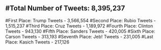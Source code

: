 #Total Number of Tweets: 8,395,237 
---
#First Place: Trump Tweets - 3,566,554
#Second Place: Rubio Tweets - 1,515,237
#Third Place: Cruz Tweets - 1,189,972
#Fourth Place: Clinton Tweets - 943,130
#Fifth Place: Sanders Tweets - 420,005
#Sixth Place: Carson Tweets - 313,193
#Seventh Place: Jeb! Tweets - 231,005
#Last Place: Kasich Tweets - 217,126
